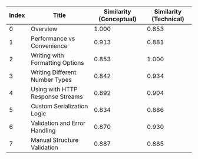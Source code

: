 | Index | Title | Similarity (Conceptual) | Similarity (Technical) |
|-------|-------|-------------------------|------------------------|
| 0 | Overview | 1.000 | 0.853 |
| 1 | Performance vs Convenience | 0.913 | 0.881 |
| 2 | Writing with Formatting Options | 0.853 | 1.000 |
| 3 | Writing Different Number Types | 0.842 | 0.934 |
| 4 | Using with HTTP Response Streams | 0.892 | 0.904 |
| 5 | Custom Serialization Logic | 0.834 | 0.886 |
| 6 | Validation and Error Handling | 0.870 | 0.930 |
| 7 | Manual Structure Validation | 0.887 | 0.885 |
